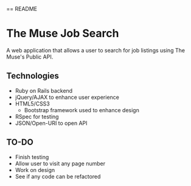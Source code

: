 == README

The Muse Job Search
==========

A web application that allows a user to search for job listings using The Muse's Public API.

Technologies
------------

- Ruby on Rails backend
- jQuery/AJAX to enhance user experience
- HTML5/CSS3
  - Bootstrap framework used to enhance design
- RSpec for testing
- JSON/Open-URI to open API

TO-DO
-----

- Finish testing
- Allow user to visit any page number
- Work on design
- See if any code can be refactored